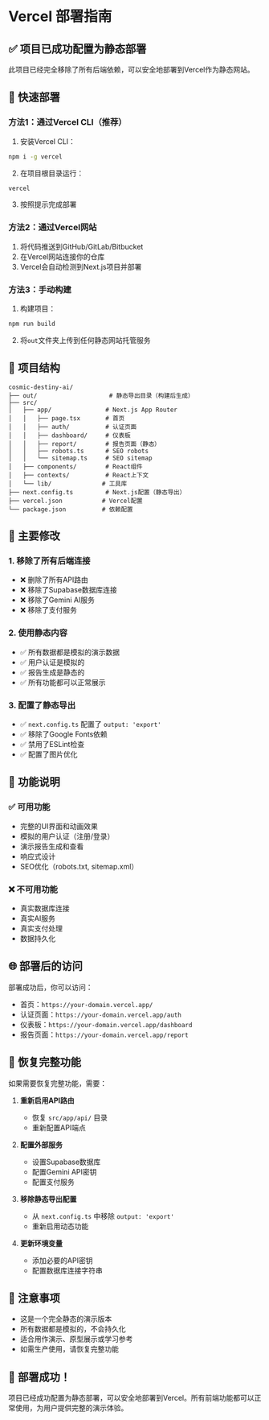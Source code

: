 # Vercel 部署指南

## ✅ 项目已成功配置为静态部署

此项目已经完全移除了所有后端依赖，可以安全地部署到Vercel作为静态网站。

## 🚀 快速部署

### 方法1：通过Vercel CLI（推荐）

1. 安装Vercel CLI：
```bash
npm i -g vercel
```

2. 在项目根目录运行：
```bash
vercel
```

3. 按照提示完成部署

### 方法2：通过Vercel网站

1. 将代码推送到GitHub/GitLab/Bitbucket
2. 在Vercel网站连接你的仓库
3. Vercel会自动检测到Next.js项目并部署

### 方法3：手动构建

1. 构建项目：
```bash
npm run build
```

2. 将`out`文件夹上传到任何静态网站托管服务

## 📁 项目结构

```
cosmic-destiny-ai/
├── out/                    # 静态导出目录（构建后生成）
├── src/
│   ├── app/               # Next.js App Router
│   │   ├── page.tsx       # 首页
│   │   ├── auth/          # 认证页面
│   │   ├── dashboard/     # 仪表板
│   │   ├── report/        # 报告页面（静态）
│   │   ├── robots.ts      # SEO robots
│   │   └── sitemap.ts     # SEO sitemap
│   ├── components/        # React组件
│   ├── contexts/          # React上下文
│   └── lib/              # 工具库
├── next.config.ts         # Next.js配置（静态导出）
├── vercel.json           # Vercel配置
└── package.json          # 依赖配置
```

## 🔧 主要修改

### 1. 移除了所有后端连接
- ❌ 删除了所有API路由
- ❌ 移除了Supabase数据库连接
- ❌ 移除了Gemini AI服务
- ❌ 移除了支付服务

### 2. 使用静态内容
- ✅ 所有数据都是模拟的演示数据
- ✅ 用户认证是模拟的
- ✅ 报告生成是静态的
- ✅ 所有功能都可以正常展示

### 3. 配置了静态导出
- ✅ `next.config.ts` 配置了 `output: 'export'`
- ✅ 移除了Google Fonts依赖
- ✅ 禁用了ESLint检查
- ✅ 配置了图片优化

## 🎯 功能说明

### ✅ 可用功能
- 完整的UI界面和动画效果
- 模拟的用户认证（注册/登录）
- 演示报告生成和查看
- 响应式设计
- SEO优化（robots.txt, sitemap.xml）

### ❌ 不可用功能
- 真实数据库连接
- 真实AI服务
- 真实支付处理
- 数据持久化

## 🌐 部署后的访问

部署成功后，你可以访问：
- 首页：`https://your-domain.vercel.app/`
- 认证页面：`https://your-domain.vercel.app/auth`
- 仪表板：`https://your-domain.vercel.app/dashboard`
- 报告页面：`https://your-domain.vercel.app/report`

## 🔄 恢复完整功能

如果需要恢复完整功能，需要：

1. **重新启用API路由**
   - 恢复 `src/app/api/` 目录
   - 重新配置API端点

2. **配置外部服务**
   - 设置Supabase数据库
   - 配置Gemini API密钥
   - 配置支付服务

3. **移除静态导出配置**
   - 从 `next.config.ts` 中移除 `output: 'export'`
   - 重新启用动态功能

4. **更新环境变量**
   - 添加必要的API密钥
   - 配置数据库连接字符串

## 📝 注意事项

- 这是一个完全静态的演示版本
- 所有数据都是模拟的，不会持久化
- 适合用作演示、原型展示或学习参考
- 如需生产使用，请恢复完整功能

## 🎉 部署成功！

项目已经成功配置为静态部署，可以安全地部署到Vercel。所有前端功能都可以正常使用，为用户提供完整的演示体验。
